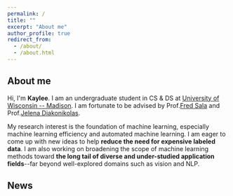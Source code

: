 ```yaml
---
permalink: /
title: ""
excerpt: "About me"
author_profile: true
redirect_from: 
  - /about/
  - /about.html
---
```



## About me
Hi, I'm __Kaylee__.
I am an undergraduate student in CS & DS at [University of Wisconsin -- Madison](https://www.cs.wisc.edu). I am fortunate to be advised by Prof.[Fred Sala](https://pages.cs.wisc.edu/~fredsala/) and Prof.[Jelena Diakonikolas](https://www.jelena-diakonikolas.com/).

My research interest is the foundation of machine learning, especially machine learning efficiency and automated machine learning. I am eager to come up with new ideas to help **reduce the need for expensive labeled data**. I am also working on broadening the scope of machine learning methods toward **the long tail of diverse and under-studied application fields**--far beyond well-explored domains such as vision and NLP. 

## News
